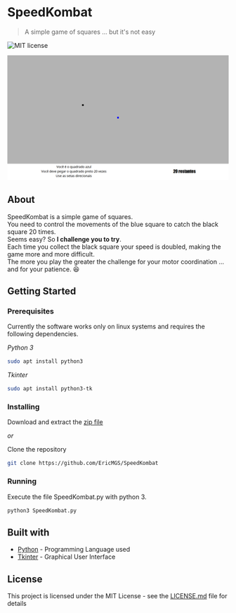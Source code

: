 # SpeedKombat

> A simple game of squares ... but it's not easy

![MIT license](https://img.shields.io/badge/License-MIT-blue.svg)

![printscreen](https://github.com/EricMGS/SpeedKombat/blob/master/image.png)  

## About
SpeedKombat is a simple game of squares.   
You need to control the movements of the blue square to catch the black square 20 times.  
Seems easy? So **I challenge you to try**.  
Each time you collect the black square your speed is doubled, making the game more and more difficult.  
The more you play the greater the challenge for your motor coordination ... and for your patience. :laughing:     

## Getting Started
### Prerequisites
Currently the software works only on linux systems and requires the following dependencies.  

_Python 3_  
```sh
sudo apt install python3
```
_Tkinter_  
```sh
sudo apt install python3-tk
```

### Installing
Download and extract the [zip file](https://github.com/EricMGS/SpeedKombat/archive/master.zip)  
  
_or_  
  
Clone the repository  
```sh
git clone https://github.com/EricMGS/SpeedKombat  
```

### Running  
Execute the file SpeedKombat.py with python 3.
```sh
python3 SpeedKombat.py
```

## Built with
- [Python](https://www.python.org/)  - Programming Language used  
- [Tkinter](https://wiki.python.org/moin/TkInter) - Graphical User Interface     

## License
This project is licensed under the MIT License - see the [LICENSE.md]() file for details
